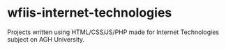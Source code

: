# wfiis-internet-technologies
Projects written using HTML/CSS/JS/PHP made for Internet Technologies subject on AGH University.
